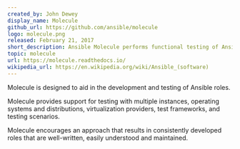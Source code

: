 ```yaml
---
created_by: John Dewey
display_name: Molecule
github_url: https://github.com/ansible/molecule 
logo: molecule.png
released: February 21, 2017
short_description: Ansible Molecule performs functional testing of Ansible playbooks and roles.
topic: molecule
url: https://molecule.readthedocs.io/
wikipedia_url: https://en.wikipedia.org/wiki/Ansible_(software)
---
```

Molecule is designed to aid in the development and testing of Ansible roles.

Molecule provides support for testing with multiple instances, operating systems and distributions, virtualization providers, test frameworks, and testing scenarios.

Molecule encourages an approach that results in consistently developed roles that are well-written, easily understood and maintained.
